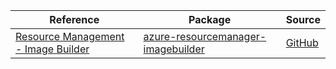| Reference | Package | Source |
|---|---|---|
|[Resource Management - Image Builder](resourcemanager-imagebuilder-readme.md)|[azure-resourcemanager-imagebuilder](https://repo1.maven.org/maven2/com/azure/resourcemanager/azure-resourcemanager-imagebuilder)|[GitHub](https://github.com/Azure/azure-sdk-for-java/blob/main/sdk/imagebuilder/azure-resourcemanager-imagebuilder)|

